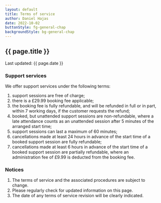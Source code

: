 ```yaml
---
layout: default
title: Terms of service
author: Daniel Hajas
date: 2022-10-02
buttonStyle: fg-general-chap
backgroundStyle: bg-general-chap
---
```


## {{ page.title }}

Last updated: {{ page.date }}

### Support services

We offer support services under the following terms:

1. support sessions are free of charge;
2. there is a £29.99 booking fee applicable;
3. the booking fee is fully refundable, and will be refunded in full or in part, within 7 working days, if the customer requests the refund;
4. booked, but unattended support sessions are non-refundable, where a late attendance counts as an unattended session after 5 minutes of the arranged start time;
5. support sessions can last a maximum of 60 minutes;
6. cancellations made at least 24 hours in advance of the start time of a booked support session are fully refundable;
7. cancellations made at least 6 hours in advance of the start time of a booked support session are partially refundable, where an administration fee of £9.99 is deducted from the booking fee.

### Notices

1. The terms of service and the associated procedures are subject to change.
2. Please regularly check for updated information on this page.
3. The date of any terms of service revision will be clearly indicated.